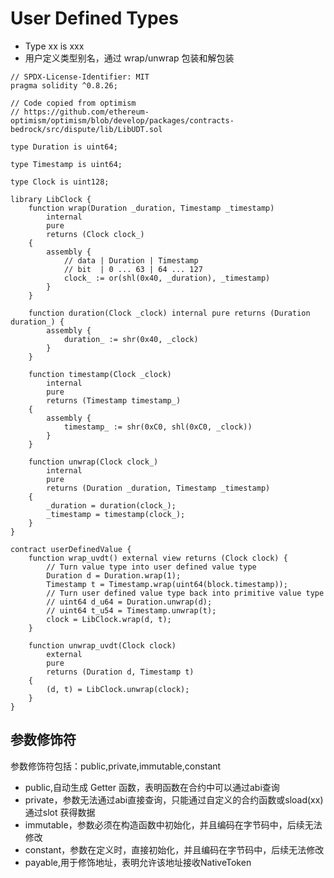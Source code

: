 # User Defined Types
- Type xx is xxx
- 用户定义类型别名，通过 wrap/unwrap 包装和解包装
```solidity
// SPDX-License-Identifier: MIT
pragma solidity ^0.8.26;

// Code copied from optimism
// https://github.com/ethereum-optimism/optimism/blob/develop/packages/contracts-bedrock/src/dispute/lib/LibUDT.sol

type Duration is uint64;

type Timestamp is uint64;

type Clock is uint128;

library LibClock {
    function wrap(Duration _duration, Timestamp _timestamp)
        internal
        pure
        returns (Clock clock_)
    {
        assembly {
            // data | Duration | Timestamp
            // bit  | 0 ... 63 | 64 ... 127
            clock_ := or(shl(0x40, _duration), _timestamp)
        }
    }

    function duration(Clock _clock) internal pure returns (Duration duration_) {
        assembly {
            duration_ := shr(0x40, _clock)
        }
    }

    function timestamp(Clock _clock)
        internal
        pure
        returns (Timestamp timestamp_)
    {
        assembly {
            timestamp_ := shr(0xC0, shl(0xC0, _clock))
        }
    }

    function unwrap(Clock clock_)
        internal
        pure
        returns (Duration _duration, Timestamp _timestamp)
    {
        _duration = duration(clock_);
        _timestamp = timestamp(clock_);
    }
}

contract userDefinedValue {
    function wrap_uvdt() external view returns (Clock clock) {
        // Turn value type into user defined value type
        Duration d = Duration.wrap(1);
        Timestamp t = Timestamp.wrap(uint64(block.timestamp));
        // Turn user defined value type back into primitive value type
        // uint64 d_u64 = Duration.unwrap(d);
        // uint64 t_u54 = Timestamp.unwrap(t);
        clock = LibClock.wrap(d, t);
    }

    function unwrap_uvdt(Clock clock)
        external
        pure
        returns (Duration d, Timestamp t)
    {
        (d, t) = LibClock.unwrap(clock);
    }
}
```
## 参数修饰符
参数修饰符包括：public,private,immutable,constant
- public,自动生成 Getter 函数，表明函数在合约中可以通过abi查询
- private，参数无法通过abi直接查询，只能通过自定义的合约函数或sload(xx)通过slot 获得数据
- immutable，参数必须在构造函数中初始化，并且编码在字节码中，后续无法修改
- constant，参数在定义时，直接初始化，并且编码在字节码中，后续无法修改
- payable,用于修饰地址，表明允许该地址接收NativeToken
